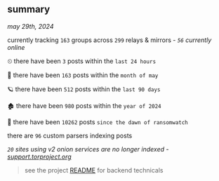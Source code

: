 
## summary
_may 29th, 2024_

currently tracking `163` groups across `299` relays & mirrors - _`56` currently online_

⏲ there have been `3` posts within the `last 24 hours`

🦈 there have been `163` posts within the `month of may`

🪐 there have been `512` posts within the `last 90 days`

🏚 there have been `980` posts within the `year of 2024`

🦕 there have been `10262` posts `since the dawn of ransomwatch`

there are `96` custom parsers indexing posts

_`20` sites using v2 onion services are no longer indexed - [support.torproject.org](https://support.torproject.org/onionservices/v2-deprecation/)_

> see the project [README](https://github.com/joshhighet/ransomwatch#ransomwatch--) for backend technicals
